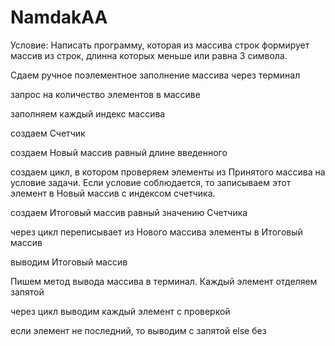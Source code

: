 # NamdakAA
Условие: Написать программу, которая из массива строк формирует массив из строк, длинна которых меньше или равна 3 символа.

Сдаем ручное поэлементное заполнение массива через терминал

запрос на количество элементов в массиве

заполняем каждый индекс массива

создаем Счетчик

создаем Новый массив равный длине введенного

создаем цикл, в котором проверяем элементы из Принятого массива на условие задачи. Если условие соблюдается, то записываем этот элемент в Новый массив с индексом 
счетчика.

создаем Итоговый массив равный значению Счетчика

через цикл переписывает из Нового массива элементы в Итоговый массив

выводим Итоговый массив

Пишем метод вывода массива в терминал. Каждый элемент отделяем запятой

через цикл выводим каждый элемент с проверкой

если элемент не последний, то выводим с запятой else без

